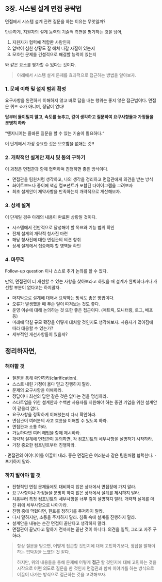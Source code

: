 ## 3장. 시스템 설계 면접 공략법

면접에서 시스템 설계 관련 질문을 하는 이유는 무엇일까?

단순하게, 지원자의 설계 능력의 기술적 측면을 평가하는 것을 넘어, 

1. 지원자가 협력에 적합한 사람인지
2. 압박이 심한 상황도 잘 헤쳐 나갈 자질이 있는지
3. 모호한 문제를 건설적으로 해결할 능력이 있는지

와 같은 요소를 평가할 수 있다는 것이다.

> 아래에서 시스템 설계 문제를 효과적으로 접근하는 방법을 알아보자.

### 1. 문제 이해 및 설계 범위 확정

요구사항을 완전하게 이해하지 않고 바로 답을 내는 행위는 좋지 않은 접근법이다. 면접은 퀴즈 쇼가 아니며, 정답이 없다!

**답부터 들이밀지 말고, 속도를 늦추고, 깊이 생각하고 질문하여 요구사항들과 가정들을 분명히 하라**

“엔지니어는 올바른 질문을 할 수 있는 기술이 필요하다.“

이 단계에서 가장 중요한 것은 모호함을 없애는 것!!

### 2. 개략적인 설계안 제시 및 동의 구하기

이 과정은 면접관과 함께 협력하며 진행하면 좋은 방식이다.

- 면접관을 팀원처럼 생각하고, 나의 생각을 정리하고 면접관에게 의견을 받는 방식
- 화이트보드나 종이에 핵심 컴포넌트가 포함된 다이어그램을 그려보자
- 최초 설계안이 제약사항을 만족하는지 개략적으로 계산해보자.

### 3. 상세 설계

이 단계일 경우 아래의 내용이 완료된 상황일 것이다. 

- 시스템에서 전반적으로 달성해야 할 목표와 기능 범위 확인
- 전체 설계의 개략적 청사진 마련
- 해당 청사진에 대한 면접관의 의견 청취
- 상세 설계에서 집중해야 할 영역들 확인

### 4. 마무리

Follow-up question 이나 스스로 추가 논의를 할 수 있다. 

만약, 면접관이 더 개선할 수 있는 사항을 찾아보라고 하였을 때 설계가 완벽하다거나 개선할 부분이 없다고는 하지말자. 

- 마지막으로 설계에 대해서 요약하는 방식도 좋은 방법이다.
- 오류가 발생했을 때 무슨 일이 따져보는 것도 좋다.
- 운영 이슈에 대해 논의하는 것 또한 좋은 접근이다. (매트릭, 모니터링, 로그, 배포 등)
- 미래에 닥칠 규모 확장을 어떻게 대처할 것인지도 생각해보자. 사용자가 많아짐에 따라 대응할 수 있는가?
- 세부적인 개선사항들이 있을까?

## 정리하자면,

### 해야할 것

- 질문을 통해 확인하라(clarification).
- 스스로 내린 가정이 옳다 믿고 진행하지 말라.
- 문제의 요구사항을 이해하라.
- 정답이나 최선의 답안 같은 것은 없다는 점을 명심하라.
- 스타트업을 위한 설계안과 수백만 사용자를 지원해야 하는 중견 기업을 위한 설계안이 같을리 없다.
- 요구사항을 정확하게 이해했는지 다시 확인하라.
- 면접관이 여러분의 사고 흐름을 이해할 수 있도록 하라.
- 면접관과 소통 하라.
- 가능하다면 여러 해법을 함께 제시하라.
- 개략적 설계에 면접관이 동의하면, 각 컴포넌트의 세부사항을 설명하기 시작하라.
- 가장 중요한 컴포넌트부터 진행하라.

· 면접관의 아이디어를 이끌어 내라. 좋은 면접관은 여러분과 같은 팀원처럼 협력한다.
· 포기하지 말라.

### 하지 말아야 할 것

- 전형적인 면접 문제들에도 대비하지 않은 상태에서 면접장에 가지 말라.
- 요구사항이나 가정들을 분명히 하지 않은 상태에서 설계를 제시하지 말라.
- 처음부터 특정 컴포넌트의 세부사항을 너무 깊이 설명하지 말라. 개략적 설계를 마친 뒤에 세부사항으로 나아가라.
- 진행 중에 막혔다면, 힌트를 청하기를 주저하지 말라.
- 다시 말하지만, 소통을 주저하지 말라. 침묵 속에 설계를 진행하지 말라.
- 설계안을 내놓는 순간 면접이 끝난다고 생각하지 말라.
- 면접관이 끝났다고 말하기 전까지는 끝난 것이 아니다. 의견을 일찍, 그리고 자주 구하라.


> 항상 질문을 받으면, 어떻게 접근할 것인지에 대해 고민하기보다, 정답을 말해야하는 압박감을 느꼈던 것 같다.  
> 
> 하지만, 위의 내용들을 통해 문제에 어떻게 **접근** 할 것인지에 대해 고민하는 것을 시작으로 어떤 의도로 질문을 한 것인지 면접관과 함께 이야기를 하는 방식으로 이끌어 나가는 방식으로 접근하는 것을 고려해보자.